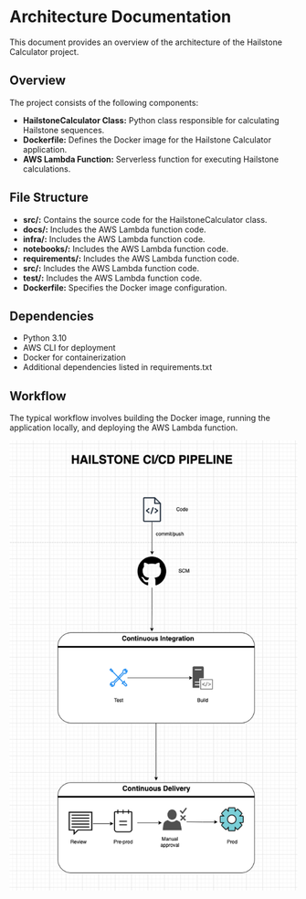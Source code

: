 # Architecture Documentation

This document provides an overview of the architecture of the Hailstone Calculator project.

## Overview

The project consists of the following components:

- **HailstoneCalculator Class:** Python class responsible for calculating Hailstone sequences.
- **Dockerfile:** Defines the Docker image for the Hailstone Calculator application.
- **AWS Lambda Function:** Serverless function for executing Hailstone calculations.

## File Structure

- **src/:** Contains the source code for the HailstoneCalculator class.
- **docs/:** Includes the AWS Lambda function code.
- **infra/:** Includes the AWS Lambda function code.
- **notebooks/:** Includes the AWS Lambda function code.
- **requirements/:** Includes the AWS Lambda function code.
- **src/:** Includes the AWS Lambda function code.
- **test/:** Includes the AWS Lambda function code.
- **Dockerfile:** Specifies the Docker image configuration.


## Dependencies

- Python 3.10
- AWS CLI for deployment
- Docker for containerization
- Additional dependencies listed in requirements.txt

## Workflow

The typical workflow involves building the Docker image, running the application locally, and deploying the AWS Lambda function.


![Hailstone Calculator CICD](cicd1.png)
